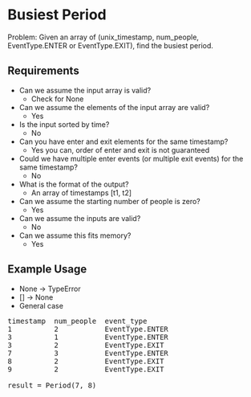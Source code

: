 # Busiest Period

Problem: Given an array of (unix_timestamp, num_people, EventType.ENTER or EventType.EXIT), find the busiest period.

## Requirements

- Can we assume the input array is valid?
  - Check for None
- Can we assume the elements of the input array are valid?
  - Yes
- Is the input sorted by time?
  - No
- Can you have enter and exit elements for the same timestamp?
  - Yes you can, order of enter and exit is not guaranteed
- Could we have multiple enter events (or multiple exit events) for the same timestamp?
  - No
- What is the format of the output?
  - An array of timestamps [t1, t2]
- Can we assume the starting number of people is zero?
  - Yes
- Can we assume the inputs are valid?
  - No
- Can we assume this fits memory?
  - Yes

## Example Usage

- None -> TypeError
- [] -> None
- General case

<pre>
timestamp  num_people  event_type
1          2           EventType.ENTER
3          1           EventType.ENTER
3          2           EventType.EXIT
7          3           EventType.ENTER
8          2           EventType.EXIT
9          2           EventType.EXIT

result = Period(7, 8)
</pre>
